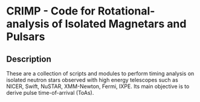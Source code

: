 CRIMP - Code for Rotational-analysis of Isolated Magnetars and Pulsars
======================================================================

Description
-----------

These are a collection of scripts and modules to perform timing analysis on isolated neutron stars observed with high energy telescopes such as NICER, Swift, NuSTAR, XMM-Newton, Fermi, IXPE. Its main objective is to derive pulse time-of-arrival (ToAs).
